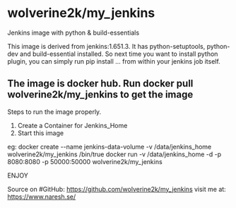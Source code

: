 # wolverine2k/my_jenkins
Jenkins image with python &amp; build-essentials

This image is derived from jenkins:1.651.3. It has python-setuptools, python-dev and build-essential installed. So next time you want to install python plugin, you can simply run pip install ... from within your jenkins job itself.

## The image is docker hub. Run docker pull wolverine2k/my_jenkins to get the image

Steps to run the image properly.
1. Create a Container for Jenkins_Home
2. Start this image

eg:
docker create --name jenkins-data-volume -v /data/jenkins_home wolverine2k/my_jenkins /bin/true
docker run -v /data/jenkins_home -d -p 8080:8080 -p 50000:50000 wolverine2k/my_jenkins

ENJOY

Source on #GitHub: https://github.com/wolverine2k/my_jenkins
visit me at: https://www.naresh.se/
